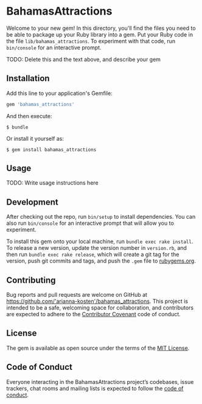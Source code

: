 # BahamasAttractions

Welcome to your new gem! In this directory, you'll find the files you need to be able to package up your Ruby library into a gem. Put your Ruby code in the file `lib/bahamas_attractions`. To experiment with that code, run `bin/console` for an interactive prompt.

TODO: Delete this and the text above, and describe your gem

## Installation

Add this line to your application's Gemfile:

```ruby
gem 'bahamas_attractions'
```

And then execute:

    $ bundle

Or install it yourself as:

    $ gem install bahamas_attractions

## Usage

TODO: Write usage instructions here

## Development

After checking out the repo, run `bin/setup` to install dependencies. You can also run `bin/console` for an interactive prompt that will allow you to experiment.

To install this gem onto your local machine, run `bundle exec rake install`. To release a new version, update the version number in `version.rb`, and then run `bundle exec rake release`, which will create a git tag for the version, push git commits and tags, and push the `.gem` file to [rubygems.org](https://rubygems.org).

## Contributing

Bug reports and pull requests are welcome on GitHub at https://github.com/'arianna-kosten'/bahamas_attractions. This project is intended to be a safe, welcoming space for collaboration, and contributors are expected to adhere to the [Contributor Covenant](http://contributor-covenant.org) code of conduct.

## License

The gem is available as open source under the terms of the [MIT License](https://opensource.org/licenses/MIT).

## Code of Conduct

Everyone interacting in the BahamasAttractions project’s codebases, issue trackers, chat rooms and mailing lists is expected to follow the [code of conduct](https://github.com/'arianna-kosten'/bahamas_attractions/blob/master/CODE_OF_CONDUCT.md).
